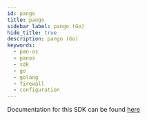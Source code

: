 ```yaml
---
id: pango
title: pango
sidebar_label: pango (Go)
hide_title: true
description: pango (Go)
keywords:
  - pan-os
  - panos
  - sdk
  - go
  - golang
  - firewall
  - configuration
---
```


Documentation for this SDK can be found [here](https://pkg.go.dev/github.com/PaloAltoNetworks/pango)